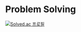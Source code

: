 # Problem Solving
[![Solved.ac
프로필](http://mazassumnida.wtf/api/v2/generate_badge?boj=yunseo47)](https://solved.ac/yunseo47)